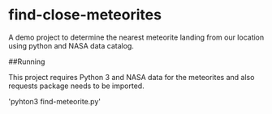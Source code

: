 # find-close-meteorites
A demo project to determine the nearest meteorite landing from our location using python and NASA data catalog.

##Running

This project requires Python 3 and NASA data for the meteorites and also requests package needs to be imported.

'pyhton3 find-meteorite.py'

